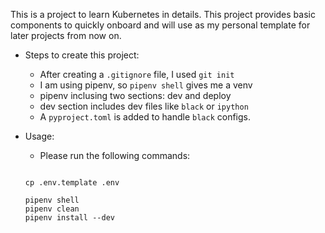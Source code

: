 This is a project to learn Kubernetes in details.
This project provides basic components to quickly
onboard and will use as my personal template for later
projects from now on.

- Steps to create this project:

    - After creating a `.gitignore` file, I used `git init`
    - I am using pipenv, so `pipenv shell` gives me a venv
    - pipenv inclusing two sections: dev and deploy
    - dev section includes dev files like `black` or `ipython`
    - A `pyproject.toml` is added to handle `black` configs.

- Usage:
    - Please run the following commands:
    ```cosnole

    cp .env.template .env

    pipenv shell
    pipenv clean
    pipenv install --dev

    ```


